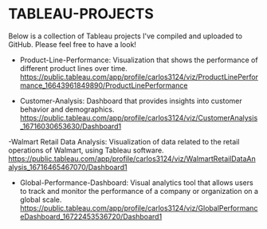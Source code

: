# TABLEAU-PROJECTS

Below is a collection of Tableau projects I've compiled and uploaded to GitHub. Please feel free to have a look!

- Product-Line-Performance: Visualization that shows the performance of different product lines over time.
 https://public.tableau.com/app/profile/carlos3124/viz/ProductLinePerformance_16643961849890/ProductLinePerformance

- Customer-Analysis: Dashboard that provides insights into customer behavior and demographics.
 https://public.tableau.com/app/profile/carlos3124/viz/CustomerAnalysis_16716030653630/Dashboard1

-Walmart Retail Data Analysis: Visualization of data related to the retail operations of Walmart, using Tableau software. https://public.tableau.com/app/profile/carlos3124/viz/WalmartRetailDataAnalysis_16716465467070/Dashboard1

- Global-Performance-Dashboard: Visual analytics tool that allows users to track and monitor the performance of a company or organization on a global scale. https://public.tableau.com/app/profile/carlos3124/viz/GlobalPerformanceDashboard_16722453536720/Dashboard1
